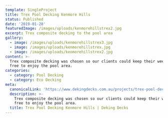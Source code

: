 ```yaml
---
template: SingleProject
title: Trex Pool Decking Kenmore Hills
status: Published
date: '2019-01-28'
featuredImage: /images/uploads/kenmorehillstrex2.jpg
excerpt: Trex composite decking to the pool area
gallery:
  - image: /images/uploads/kenmorehillstrex3.jpg
  - image: /images/uploads/kenmorehillstrex.jpg
  - image: /images/uploads/kenmorehillstrex2.jpg
content: >-
  Trex composite decking was chosen so our clients could keep their weekends
  free to enjoy the pool area.
categories:
  - category: Pool Decking
  - category: Eco Decking
meta:
  canonicalLink: 'https://www.dekingdecks.com.au/projects/trex-pool-decking-kenmore-hills/'
  description: >-
    Trex composite decking was chosen so our clients could keep their weekends
    free to enjoy the pool area.
  title: Trex Pool Decking Kenmore Hills | Deking Decks
---
```


